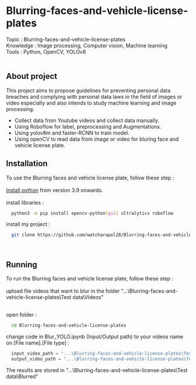 # Blurring-faces-and-vehicle-license-plates
Topic : Blurring-faces-and-vehicle-license-plates</br>
Knowledge : Image processing, Computer vision, Machine learning</br>
Tools : Python, OpenCV, YOLOv8</br></br>


## About project
This project aims to propose guidelines for preventing personal data breaches and complying with personal data laws in the field of images or video especially and also intends to study machine learning and image processing.</br>
- Collect data from Youtube videos and collect data manually.</br>
- Using Roboflow for label, preprocessing and Augmentations.</br>
- Using yolov8m and faster-RCNN to train model.</br>
- Using openCV to read data from image or video for bluring face and vehicle license plate.</br> 


## Installation
To use the Blurring faces and vehicle license plate, follow these step :</br></br>
<a href = "https://www.python.org/downloads/">Install python</a> <a>from version 3.9 onwards.</a>
</br></br>
install libraries :
```bash
  python3 -m pip install opencv-python[gui] ultralytics roboflow
```

install my project :</br>
```bash
  git clone https://github.com/watcharapol28/Blurring-faces-and-vehicle-license-plates.git
```
</br>


## Running
To run the Blurring faces and vehicle license plate, follow these step :</br></br>
upload file videos that want to blur in the folder "...\Blurring-faces-and-vehicle-license-plates\Test data\Videos\"
</br></br>

open folder :
```bash
  cd Blurring-faces-and-vehicle-license-plates
```
change code in Blur_YOLO.ipynb (Input/Output path) to your videos name on [File name].[File type] :

```py
  input_video_path = "...\Blurring-faces-and-vehicle-license-plates\Test data\Videos\[File name].[File type]"
  output_video_path = "...\Blurring-faces-and-vehicle-license-plates\Test data\Blurred\[File name].[File type]"
```


The results are stored in "...\Blurring-faces-and-vehicle-license-plates\Test data\Blurred\"</br>
</br></br>
